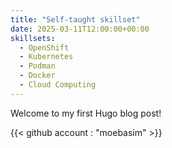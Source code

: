 ```yaml
---
title: "Self-taught skillset"
date: 2025-03-11T12:00:00+00:00
skillsets:
  - OpenShift
  - Kubernetes
  - Podman
  - Docker
  - Cloud Computing
---
```


Welcome to my first Hugo blog post!

{{< github account : "moebasim" >}}
